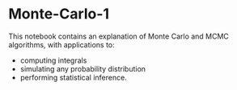 # Monte-Carlo-1

This notebook contains an explanation of Monte Carlo and MCMC algorithms, with applications to: 

- computing integrals
- simulating any probability distribution
- performing statistical inference.
